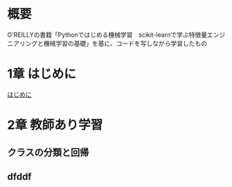 # 概要
O'REILLYの書籍「Pythonではじめる機械学習　scikit-learnで学ぶ特徴量エンジニアリングと機械学習の基礎」を基に、コードを写しながら学習したもの

# 1章 はじめに

[はじめに](./notebooks/1章_はじめに/1章_はじめに.ipynb)
# 2章 教師あり学習
## クラスの分類と回帰
## dfddf
